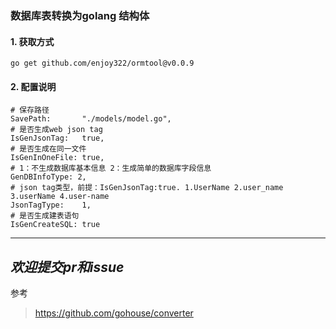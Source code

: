 ### 数据库表转换为golang 结构体

#### 1. 获取方式

```shell
go get github.com/enjoy322/ormtool@v0.0.9
```

#### 2. 配置说明

```shell
# 保存路径
SavePath:       "./models/model.go",
# 是否生成web json tag
IsGenJsonTag:   true,
# 是否生成在同一文件
IsGenInOneFile: true,
# 1：不生成数据库基本信息 2：生成简单的数据库字段信息
GenDBInfoType: 2,
# json tag类型，前提：IsGenJsonTag:true. 1.UserName 2.user_name 3.userName 4.user-name
JsonTagType:    1,
# 是否生成建表语句
IsGenCreateSQL: true
```

---
*欢迎提交pr和issue*
---

参考
> https://github.com/gohouse/converter